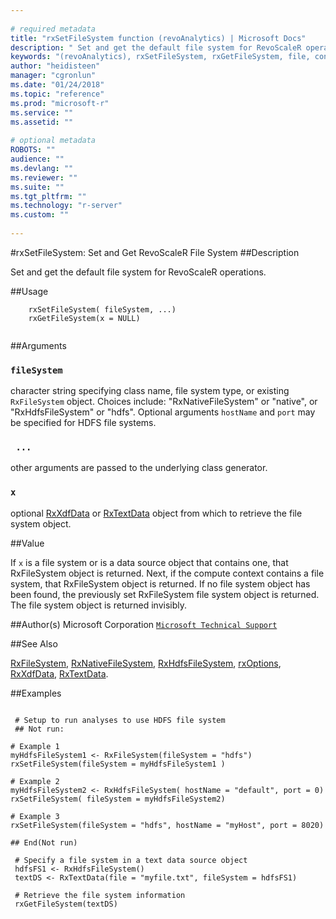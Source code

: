 ```yaml
--- 
 
# required metadata 
title: "rxSetFileSystem function (revoAnalytics) | Microsoft Docs" 
description: " Set and get the default file system for RevoScaleR operations. " 
keywords: "(revoAnalytics), rxSetFileSystem, rxGetFileSystem, file, connection" 
author: "heidisteen" 
manager: "cgronlun" 
ms.date: "01/24/2018" 
ms.topic: "reference" 
ms.prod: "microsoft-r" 
ms.service: "" 
ms.assetid: "" 
 
# optional metadata 
ROBOTS: "" 
audience: "" 
ms.devlang: "" 
ms.reviewer: "" 
ms.suite: "" 
ms.tgt_pltfrm: "" 
ms.technology: "r-server" 
ms.custom: "" 
 
--- 
```

 
 
 
 #rxSetFileSystem: Set and Get RevoScaleR File System 
 ##Description
 
Set and get the default file system for RevoScaleR operations.
 
 
 ##Usage

```   
  	rxSetFileSystem( fileSystem, ...)
  	rxGetFileSystem(x = NULL)
 
```
 
 ##Arguments

   
    
 ### `fileSystem`
 character string specifying class name, file system type, or  existing `RxFileSystem` object.  Choices include: "RxNativeFileSystem" or "native", or "RxHdfsFileSystem" or "hdfs". Optional arguments `hostName` and `port` may be specified for HDFS file systems.  
  
    
 ### ` ...`
 other arguments are passed to the underlying class generator.  
  
  
    
 ### `x`
 optional [RxXdfData](RxXdfData.md) or [RxTextData](RxTextData.md) object from which to retrieve the file system object.  
  
 
 
 
 ##Value
 
If `x` is a file system or is a data source object that contains one, that RxFileSystem object is returned.
Next, if the compute context contains a file system, that RxFileSystem object is returned.
If no file system object has been found, the previously set RxFileSystem file system object is returned.
The file system object is returned invisibly.
 
 ##Author(s)
 Microsoft Corporation [`Microsoft Technical Support`](https://go.microsoft.com/fwlink/?LinkID=698556&clcid=0x409)
 
 
 ##See Also
 
[RxFileSystem](RxFileSystem.md),
[RxNativeFileSystem](RxNativeFileSystem.md),
[RxHdfsFileSystem](RxHdfsFileSystem.md),
[rxOptions](rxOptions.md),
[RxXdfData](RxXdfData.md),
[RxTextData](RxTextData.md).
   
 ##Examples

 ```
   
  # Setup to run analyses to use HDFS file system
  ## Not run:
 
# Example 1
myHdfsFileSystem1 <- RxFileSystem(fileSystem = "hdfs")
rxSetFileSystem(fileSystem = myHdfsFileSystem1 )

# Example 2
myHdfsFileSystem2 <- RxHdfsFileSystem( hostName = "default", port = 0)
rxSetFileSystem( fileSystem = myHdfsFileSystem2)

# Example 3
rxSetFileSystem(fileSystem = "hdfs", hostName = "myHost", port = 8020)

 ## End(Not run) 
  
  # Specify a file system in a text data source object
  hdfsFS1 <- RxHdfsFileSystem()
  textDS <- RxTextData(file = "myfile.txt", fileSystem = hdfsFS1)
  
  # Retrieve the file system information
  rxGetFileSystem(textDS)
 
```
 
 
 
